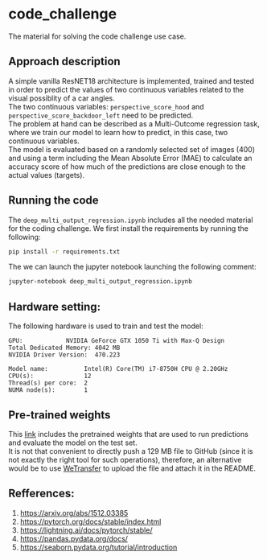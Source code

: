 # code_challenge
The material for solving the code challenge use case.

## Approach description
A simple vanilla ResNET18 architecture is implemented, trained and tested in order to predict the values of two continuous variables related to the visual possiblity of a car angles.\
The two continuous variables: `perspective_score_hood` and `perspective_score_backdoor_left` need to be predicted.\
The problem at hand can be described as a Multi-Outcome regression task, where we train our model to learn how to predict, in this case, two continuous variables.\
The model is evaluated based on a randomly selected set of images (400) and using a term including the Mean Absolute Error (MAE) to calculate an accuracy score of how much of the predictions are close enough to the actual values (targets).


## Running the code
The `deep_multi_output_regression.ipynb` includes all the needed material for the coding challenge. We first install the requirements by running the following:

```bash
pip install -r requirements.txt
```

The we can launch the jupyter notebook launching the following comment:
```bash
jupyter-notebook deep_multi_output_regression.ipynb
```

## Hardware setting:
The following hardware is used to train and test the model:
```
GPU: 			NVIDIA GeForce GTX 1050 Ti with Max-Q Design
Total Dedicated Memory: 4042 MB
NVIDIA Driver Version:  470.223

Model name:          Intel(R) Core(TM) i7-8750H CPU @ 2.20GHz
CPU(s):              12
Thread(s) per core:  2
NUMA node(s):        1
```

## Pre-trained weights

This [link](https://we.tl/t-sMY5nWfbJc) includes the pretrained weights that are used to run predictions and evaluate the model on the test set.\
It is not that convenient to directly push a 129 MB file to GitHub (since it is not exactly the right tool for such operations), therefore, an alternative would be to use [WeTransfer](https://wetransfer.com/) to upload the file and attach it in the README.


## Refferences:
1. https://arxiv.org/abs/1512.03385
2. https://pytorch.org/docs/stable/index.html
3. https://lightning.ai/docs/pytorch/stable/
4. https://pandas.pydata.org/docs/
5. https://seaborn.pydata.org/tutorial/introduction
